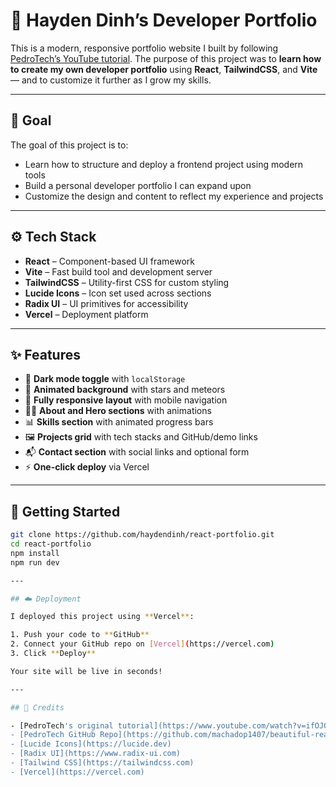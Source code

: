 # 💼 Hayden Dinh’s Developer Portfolio

This is a modern, responsive portfolio website I built by following [PedroTech’s YouTube tutorial](https://www.youtube.com/watch?v=ifOJ0R5UQOc). The purpose of this project was to **learn how to create my own developer portfolio** using **React**, **TailwindCSS**, and **Vite** — and to customize it further as I grow my skills.

---

## 🎯 Goal

The goal of this project is to:

- Learn how to structure and deploy a frontend project using modern tools  
- Build a personal developer portfolio I can expand upon  
- Customize the design and content to reflect my experience and projects  

---

## ⚙️ Tech Stack

- **React** – Component-based UI framework  
- **Vite** – Fast build tool and development server  
- **TailwindCSS** – Utility-first CSS for custom styling  
- **Lucide Icons** – Icon set used across sections  
- **Radix UI** – UI primitives for accessibility  
- **Vercel** – Deployment platform  

---

## ✨ Features

- 🌙 **Dark mode toggle** with `localStorage`  
- 💫 **Animated background** with stars and meteors  
- 📱 **Fully responsive layout** with mobile navigation  
- 🧑‍💻 **About and Hero sections** with animations  
- 📊 **Skills section** with animated progress bars  
- 🖼️ **Projects grid** with tech stacks and GitHub/demo links  
- 📬 **Contact section** with social links and optional form  
- ⚡ **One-click deploy** via Vercel  

---

## 🚀 Getting Started

```bash
git clone https://github.com/haydendinh/react-portfolio.git
cd react-portfolio
npm install
npm run dev

---

## ☁️ Deployment

I deployed this project using **Vercel**:

1. Push your code to **GitHub**
2. Connect your GitHub repo on [Vercel](https://vercel.com)
3. Click **Deploy**

Your site will be live in seconds!

---

## 🙏 Credits

- [PedroTech's original tutorial](https://www.youtube.com/watch?v=ifOJ0R5UQOc)
- [PedroTech GitHub Repo](https://github.com/machadop1407/beautiful-react-tailwind-portfolio)
- [Lucide Icons](https://lucide.dev)
- [Radix UI](https://www.radix-ui.com)
- [Tailwind CSS](https://tailwindcss.com)
- [Vercel](https://vercel.com)
